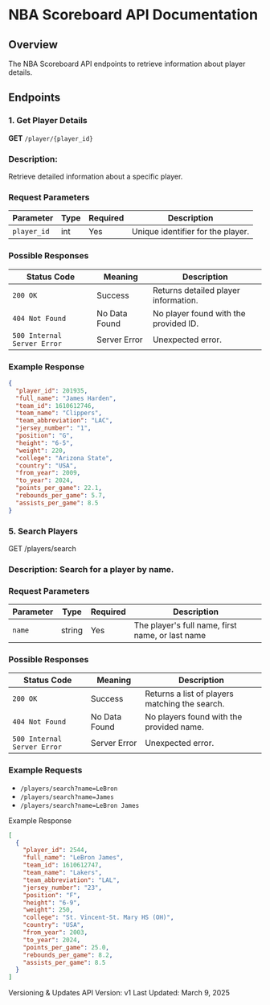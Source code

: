 # NBA Scoreboard API Documentation

## Overview

The NBA Scoreboard API endpoints to retrieve information about player details.

## Endpoints

### 1. Get Player Details

**GET** `/player/{player_id}`

### Description:

Retrieve detailed information about a specific player.

### Request Parameters

| Parameter   | Type | Required | Description                       |
| ----------- | ---- | -------- | --------------------------------- |
| `player_id` | int  | Yes      | Unique identifier for the player. |

### Possible Responses

| Status Code                 | Meaning       | Description                           |
| --------------------------- | ------------- | ------------------------------------- |
| `200 OK`                    | Success       | Returns detailed player information.  |
| `404 Not Found`             | No Data Found | No player found with the provided ID. |
| `500 Internal Server Error` | Server Error  | Unexpected error.                     |

### Example Response

```json
{
  "player_id": 201935,
  "full_name": "James Harden",
  "team_id": 1610612746,
  "team_name": "Clippers",
  "team_abbreviation": "LAC",
  "jersey_number": "1",
  "position": "G",
  "height": "6-5",
  "weight": 220,
  "college": "Arizona State",
  "country": "USA",
  "from_year": 2009,
  "to_year": 2024,
  "points_per_game": 22.1,
  "rebounds_per_game": 5.7,
  "assists_per_game": 8.5
}
```

### 5. Search Players

GET /players/search

### Description: Search for a player by name.

### Request Parameters

| Parameter | Type   | Required | Description                                      |
| --------- | ------ | -------- | ------------------------------------------------ |
| `name`    | string | Yes      | The player's full name, first name, or last name |

### Possible Responses

| Status Code                 | Meaning       | Description                                    |
| --------------------------- | ------------- | ---------------------------------------------- |
| `200 OK`                    | Success       | Returns a list of players matching the search. |
| `404 Not Found`             | No Data Found | No players found with the provided name.       |
| `500 Internal Server Error` | Server Error  | Unexpected error.                              |

### Example Requests

- `/players/search?name=LeBron`
- `/players/search?name=James`
- `/players/search?name=LeBron James`

Example Response

```json
[
  {
    "player_id": 2544,
    "full_name": "LeBron James",
    "team_id": 1610612747,
    "team_name": "Lakers",
    "team_abbreviation": "LAL",
    "jersey_number": "23",
    "position": "F",
    "height": "6-9",
    "weight": 250,
    "college": "St. Vincent-St. Mary HS (OH)",
    "country": "USA",
    "from_year": 2003,
    "to_year": 2024,
    "points_per_game": 25.0,
    "rebounds_per_game": 8.2,
    "assists_per_game": 8.5
  }
]
```

Versioning & Updates
API Version: v1
Last Updated: March 9, 2025
